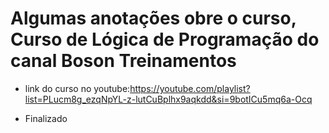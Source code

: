 # Algumas anotações obre o curso, Curso de Lógica de Programação do canal Boson Treinamentos
* link do curso no youtube:https://youtube.com/playlist?list=PLucm8g_ezqNpYL-z-lutCuBplhx9aqkdd&si=9botICu5mq6a-Ocq
- Finalizado
